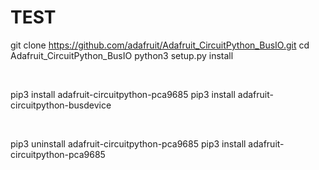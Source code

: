 # TEST

git clone https://github.com/adafruit/Adafruit_CircuitPython_BusIO.git
cd Adafruit_CircuitPython_BusIO
python3 setup.py install


<br>


pip3 install adafruit-circuitpython-pca9685
pip3 install adafruit-circuitpython-busdevice


<br>


pip3 uninstall adafruit-circuitpython-pca9685
pip3 install adafruit-circuitpython-pca9685
